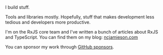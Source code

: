<!--
**cartant/cartant** is a ✨ _special_ ✨ repository because its `README.md` (this file) appears on your GitHub profile.

Here are some ideas to get you started:

- 🔭 I’m currently working on ...
- 🌱 I’m currently learning ...
- 👯 I’m looking to collaborate on ...
- 🤔 I’m looking for help with ...
- 💬 Ask me about ...
- 📫 How to reach me: ...
- 😄 Pronouns: ...
- ⚡ Fun fact: ...
-->

I build stuff.

Tools and libraries mostly. Hopefully, stuff that makes development less tedious and developers more productive.

I'm on the RxJS core team and I've written a bunch of articles about RxJS and TypeScript. You can find them on my blog: [ncjamieson.com](https://ncjamieson.com)

You can sponsor my work through [GitHub sponsors](https://github.com/sponsors/cartant).